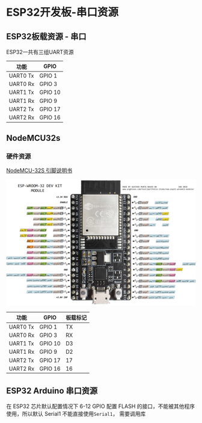 # ESP32开发板-串口资源

## ESP32板载资源 - 串口

ESP32一共有三组UART资源

| 功能     | GPIO    |
| -------- | ------- |
| UART0 Tx | GPIO 1  |
| UART0 Rx | GPIO 3  |
| UART1 Tx | GPIO 10 |
| UART1 Rx | GPIO 9  |
| UART2 Tx | GPIO 17 |
| UART2 Rx | GPIO 16 |







## NodeMCU32s



### 硬件资源

[NodeMCU-32S 引脚说明书](http://www.1zlab.com/wiki/micropython-esp32/pins-and-gpio/#nodemcu-32s)

![](image/NodeMCU32S管脚图.jpg)

| 功能     | GPIO    | 板载标记 |
| -------- | ------- | -------- |
| UART0 Tx | GPIO 1  | TX       |
| UART0 Rx | GPIO 3  | RX       |
| UART1 Tx | GPIO 10 | D3       |
| UART1 Rx | GPIO 9  | D2       |
| UART2 Tx | GPIO 17 | 17       |
| UART2 Rx | GPIO 16 | 16       |



## ESP32 Arduino 串口资源



在 ESP32 芯片默认配置情况下 6-12 GPIO 配置 FLASH 的接口，不能被其他程序使用，所以默认 Serial1 不能直接使用`Serial1`， 需要调用库

```

```



